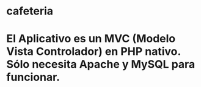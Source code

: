 # cafeteria

# El Aplicativo es un MVC (Modelo Vista Controlador) en PHP nativo. Sólo necesita Apache y MySQL para funcionar.
